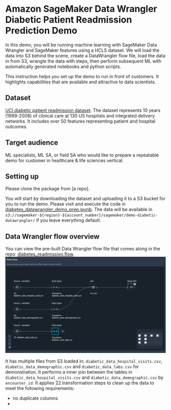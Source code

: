 # Amazon SageMaker Data Wrangler Diabetic Patient Readmission Prediction Demo
In this demo, you will be running machine learning with SageMaker Data Wrangler and SageMaker features using a HCLS dataset. We will load the data into S3 behind the scene, create a DataWrangler flow file, load the data in from S3, wrangle the data with steps, then perform subsequent ML with automatically generated notebooks and python scripts. 

This instruction helps you set up the demo to run in front of customers. It highlights capabilities that are available and attractive to data scientists.

## Dataset
[UCI diabetic patient readmission dataset](https://archive.ics.uci.edu/ml/datasets/diabetes+130-us+hospitals+for+years+1999-2008). The dataset represents 10 years (1999-2008) of clinical care at 130 US hospitals and integrated delivery networks. It includes over 50 features representing patient and hospital outcomes.

## Target audience
ML specialists, ML SA, or field SA who would like to prepare a repeatable demo for customer in healthcare & life sciences vertical.

## Setting up
Please clone the package from [a repo].

You will start by downloading the dataset and uploading it to a S3 bucket for you to run the demo. Please visit and execute the code in [diabetes_datawrangler_demo_prep.ipynb](./diabetes_datawrangler_demo_prep.ipynb). The data will be available in `s3://sagemaker-${region}-${account_number}/sagemaker/demo-diabetic-datawrangler/` if you leave everything default.

## Data Wrangler flow overview
You can view the pre-built Data Wrangler flow file that comes along in the repo: [diabetes_readmission.flow](./diabetes_readmission.flow). 
![dw-flow](./doc/data_wrangler_flow.png)

It has multiple files from S3 loaded in: `diabetic_data_hospital_visits.csv`, `diabetic_data_demographic.csv` and `diabetic_data_labs.csv` for demonstration. It performs a inner join between the tables in `diabetic_data_hospital_visits.csv` and `diabetic_data_demographic.csv` by `encounter_id`. It applies 22 transformation steps to clean up the data to meet the following requirements: 
- no duplicate columns
- 
